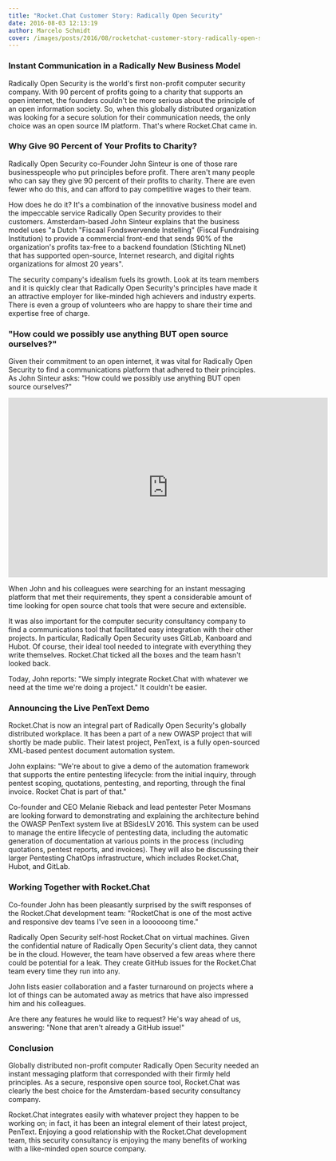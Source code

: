 ```yaml
---
title: "Rocket.Chat Customer Story: Radically Open Security"
date: 2016-08-03 12:13:19
author: Marcelo Schmidt
cover: /images/posts/2016/08/rocketchat-customer-story-radically-open-security/ros-logo.jpg
---
```


### Instant Communication in a Radically New Business Model

Radically Open Security is the world's first non-profit computer security company. With 90 percent of profits going to a charity that supports an open internet, the founders couldn't be more serious about the principle of an open information society. So, when this globally distributed organization was looking for a secure solution for their communication needs, the only choice was an open source IM platform. That's where Rocket.Chat came in.

### Why Give 90 Percent of Your Profits to Charity?

Radically Open Security co-Founder John Sinteur is one of those rare businesspeople who put principles before profit. There aren't many people who can say they give 90 percent of their profits to charity. There are even fewer who do this, and can afford to pay competitive wages to their team.

How does he do it? It's a combination of the innovative business model and the impeccable service Radically Open Security provides to their customers. Amsterdam-based John Sinteur explains that the business model uses "a Dutch "Fiscaal Fondswervende Instelling" (Fiscal Fundraising Institution) to provide a commercial front-end that sends 90% of the organization's profits tax-free to a backend foundation (Stichting NLnet) that has supported open-source, Internet research, and digital rights organizations for almost 20 years".

The security company's idealism fuels its growth. Look at its team members and it is quickly clear that Radically Open Security's principles have made it an attractive employer for like-minded high achievers and industry experts. There is even a group of volunteers who are happy to share their time and expertise free of charge.

### "How could we possibly use anything BUT open source ourselves?"

Given their commitment to an open internet, it was vital for Radically Open Security to find a communications platform that adhered to their principles. As John Sinteur asks: "How could we possibly use anything BUT open source ourselves?"

<iframe src="https://player.vimeo.com/video/174125262" width="640" height="360" frameborder="0" webkitallowfullscreen="" mozallowfullscreen="" allowfullscreen=""></iframe>

When John and his colleagues were searching for an instant messaging platform that met their requirements, they spent a considerable amount of time looking for open source chat tools that were secure and extensible.

It was also important for the computer security consultancy company to find a communications tool that facilitated easy integration with their other projects. In particular, Radically Open Security uses GitLab, Kanboard and Hubot. Of course, their ideal tool needed to integrate with everything they write themselves. Rocket.Chat ticked all the boxes and the team hasn't looked back.

Today, John reports: "We simply integrate Rocket.Chat with whatever we need at the time we're doing a project." It couldn't be easier.

### Announcing the Live PenText Demo

Rocket.Chat is now an integral part of Radically Open Security's globally distributed workplace. It has been a part of a new OWASP project that will shortly be made public. Their latest project, PenText, is a fully open-sourced XML-based pentest document automation system.

John explains: "We're about to give a demo of the automation framework that supports the entire pentesting lifecycle: from the initial inquiry, through pentest scoping, quotations, pentesting, and reporting, through the final invoice. Rocket Chat is part of that."

Co-founder and CEO Melanie Rieback and lead pentester Peter Mosmans are looking forward to demonstrating and explaining the architecture behind the OWASP PenText system live at BSidesLV 2016\. This system can be used to manage the entire lifecycle of pentesting data, including the automatic generation of documentation at various points in the process (including quotations, pentest reports, and invoices). They will also be discussing their larger Pentesting ChatOps infrastructure, which includes Rocket.Chat, Hubot, and GitLab.

### Working Together with Rocket.Chat

Co-founder John has been pleasantly surprised by the swift responses of the Rocket.Chat development team: "RocketChat is one of the most active and responsive dev teams I've seen in a loooooong time."

Radically Open Security self-host Rocket.Chat on virtual machines. Given the confidential nature of Radically Open Security's client data, they cannot be in the cloud. However, the team have observed a few areas where there could be potential for a leak. They create GitHub issues for the Rocket.Chat team every time they run into any.

John lists easier collaboration and a faster turnaround on projects where a lot of things can be automated away as metrics that have also impressed him and his colleagues.

Are there any features he would like to request? He's way ahead of us, answering: "None that aren't already a GitHub issue!"

### Conclusion

Globally distributed non-profit computer Radically Open Security needed an instant messaging platform that corresponded with their firmly held principles. As a secure, responsive open source tool, Rocket.Chat was clearly the best choice for the Amsterdam-based security consultancy company.

Rocket.Chat integrates easily with whatever project they happen to be working on; in fact, it has been an integral element of their latest project, PenText. Enjoying a good relationship with the Rocket.Chat development team, this security consultancy is enjoying the many benefits of working with a like-minded open source company.
